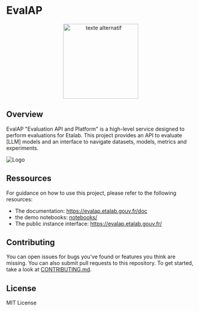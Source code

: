 # EvalAP

<p align="center">
  <img src=evalap/ui/demo_streamlit/static/images/evalap_logo.png alt="texte alternatif" width="200" />
</p>

## Overview

EvalAP "Evaluation API and Platform" is a high-level service designed to perform evaluations for Etalab. 
This project provides an API to evaluate [LLM] models and an interface to navigate datasets, models, metrics and experiments.

![Logo](images/evalap_overview.png)


## Ressources

For guidance on how to use this project, please refer to the following resources:

- The documentation: https://evalap.etalab.gouv.fr/doc
- the demo notebooks: [notebooks/](notebooks/)
- The public instance interface: https://evalap.etalab.gouv.fr/

## Contributing

You can open issues for bugs you've found or features you think are missing. You can also submit pull requests to this repository. 
To get started, take a look at [CONTRIBUTING.md](CONTRIBUTING.md).


## License

MIT License
